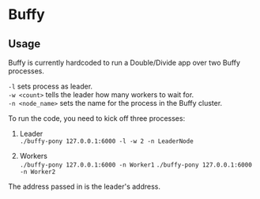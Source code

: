 # Buffy

## Usage

Buffy is currently hardcoded to run a Double/Divide app over two Buffy processes.

```-l``` sets process as leader.  
```-w <count>``` tells the leader how many workers to wait for.  
```-n <node_name>``` sets the name for the process in the Buffy cluster.

To run the code, you need to kick off three processes:

1. Leader  
```./buffy-pony 127.0.0.1:6000 -l -w 2 -n LeaderNode```

2. Workers  
```./buffy-pony 127.0.0.1:6000 -n Worker1```
```./buffy-pony 127.0.0.1:6000 -n Worker2```

The address passed in is the leader's address.
